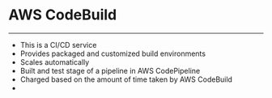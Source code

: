 # AWS CodeBuild
---
- This is a CI/CD service
- Provides packaged and customized build environments
- Scales automatically
- Built and test stage of a pipeline in AWS CodePipeline
- Charged based on the amount of time taken by AWS CodeBuild
- 